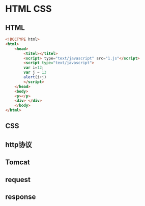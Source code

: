 # HTML CSS

## HTML

```html
<!DOCTYPE html>
<html>
    <head>
        <titel></titel>
        <script> type="text/javascript" src="1.js"</script>
        <script type="text/javascript">
        var i=12;
        var j = 13
        alert(i+j)
        </script>
    </head>
    <body>
    <p></p>
    <div> </div>         
    </body>
</html>
```

## CSS

## http协议

## Tomcat

## request

## response